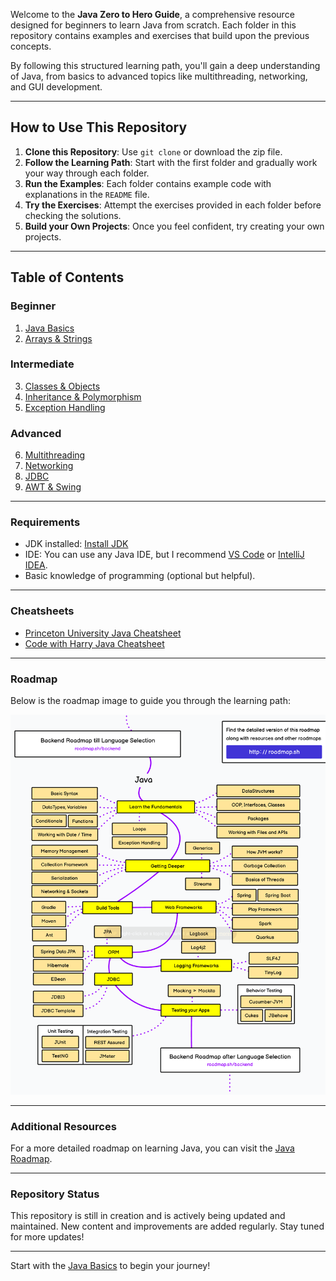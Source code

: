 Welcome to the **Java Zero to Hero Guide**, a comprehensive resource designed for beginners to learn Java from scratch. Each folder in this repository contains examples and exercises that build upon the previous concepts.

By following this structured learning path, you'll gain a deep understanding of Java, from basics to advanced topics like multithreading, networking, and GUI development.

---

## How to Use This Repository
1. **Clone this Repository**: Use `git clone` or download the zip file.
2. **Follow the Learning Path**: Start with the first folder and gradually work your way through each folder.
3. **Run the Examples**: Each folder contains example code with explanations in the `README` file.
4. **Try the Exercises**: Attempt the exercises provided in each folder before checking the solutions.
5. **Build your Own Projects**: Once you feel confident, try creating your own projects.


---

## Table of Contents

### Beginner
1. [Java Basics](Concepts/01_Basics)
2. [Arrays & Strings](Concepts/02_Arrays_Strings)

### Intermediate
3. [Classes & Objects](Concepts/03_Classes_Objects)
4. [Inheritance & Polymorphism](Concepts/04_Inheritance)
5. [Exception Handling](Concepts/05_Exception_Handling)

### Advanced
6. [Multithreading](Concepts/06_Multithreading)
7. [Networking](Concepts/07_Networking)
8. [JDBC](Concepts/08_JDBC)
9. [AWT & Swing](Concepts/09_AWT_Swing)

---

### Requirements
- JDK installed: [Install JDK](https://www.oracle.com/java/technologies/javase-jdk11-downloads.html)
- IDE: You can use any Java IDE, but I recommend [VS Code](https://code.visualstudio.com/) or [IntelliJ IDEA](https://www.jetbrains.com/idea/).
- Basic knowledge of programming (optional but helpful).

---


### Cheatsheets
- [Princeton University Java Cheatsheet](https://introcs.cs.princeton.edu/java/11cheatsheet/)
- [Code with Harry Java Cheatsheet](https://www.codewithharry.com/blogpost/java-cheatsheet/)

---

### Roadmap
Below is the roadmap image to guide you through the learning path:

[![Java Learning Roadmap](Assets/roadmap.sh_java.png)](https://roadmap.sh/java)

---

### Additional Resources
For a more detailed roadmap on learning Java, you can visit the [Java Roadmap](https://roadmap.sh/java).

---

### Repository Status
This repository is still in creation and is actively being updated and maintained. New content and improvements are added regularly. Stay tuned for more updates!

---

Start with the [Java Basics](Concepts/01_Basics) to begin your journey!